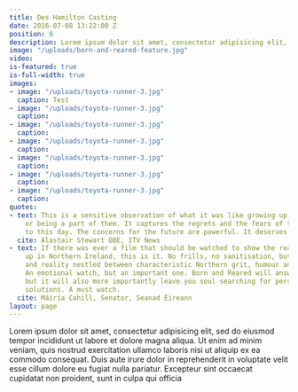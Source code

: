 ```yaml
---
title: Des Hamilton Casting
date: 2016-07-08 13:22:00 Z
position: 0
description: Lorem ipsum dolor sit amet, consectetur adipisicing elit, sed do eiusmod tempor incididunt ut labore et dolore magna aliqua.
image: "/uploads/born-and-reared-feature.jpg"
video:
is-featured: true
is-full-width: true
images:
- image: "/uploads/toyota-runner-3.jpg"
  caption: Test
- image: "/uploads/toyota-runner-3.jpg"
  caption: 
- image: "/uploads/toyota-runner-3.jpg"
  caption: 
- image: "/uploads/toyota-runner-3.jpg"
  caption: 
- image: "/uploads/toyota-runner-3.jpg"
  caption: 
- image: "/uploads/toyota-runner-3.jpg"
  caption: 
- image: "/uploads/toyota-runner-3.jpg"
  caption: 
quotes:
- text: This is a sensitive observation of what it was like growing up in the troubles,
    or being a part of them. It captures the regrets and the fears of thoughtful people,
    to this day. The concerns for the future are powerful. It deserves a wide audience
  cite: Alastair Stewart OBE, ITV News
- text: If there was ever a film that should be watched to show the reality of growing
    up in Northern Ireland, this is it. No frills, no sanitisation, but rather honesty
    and reality nestled between characteristic Northern grit, humour and sadness.
    An emotional watch, but an important one. Born and Reared will answer some questions,
    but it will also more importantly leave you soul searching for personal and collective
    solutions. A must watch.
  cite: Máiría Cahill, Senator, Seanad Éireann
layout: page
---
```


Lorem ipsum dolor sit amet, consectetur adipisicing elit, sed do eiusmod tempor incididunt ut labore et dolore magna aliqua. Ut enim ad minim veniam, quis nostrud exercitation ullamco laboris nisi ut aliquip ex ea commodo consequat. Duis aute irure dolor in reprehenderit in voluptate velit esse cillum dolore eu fugiat nulla pariatur. Excepteur sint occaecat cupidatat non proident, sunt in culpa qui officia
